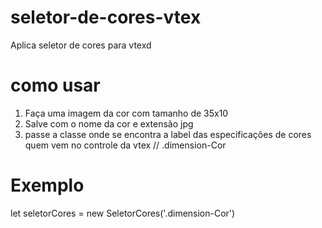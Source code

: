 # seletor-de-cores-vtex
Aplica seletor de cores para vtexd

# como usar
1. Faça uma imagem da cor com tamanho de 35x10
2. Salve com o nome da cor e extensão jpg
2. passe a classe onde se encontra a label das especificações de cores quem vem no controle da vtex
// .dimension-Cor

# Exemplo
let seletorCores = new SeletorCores('.dimension-Cor')
